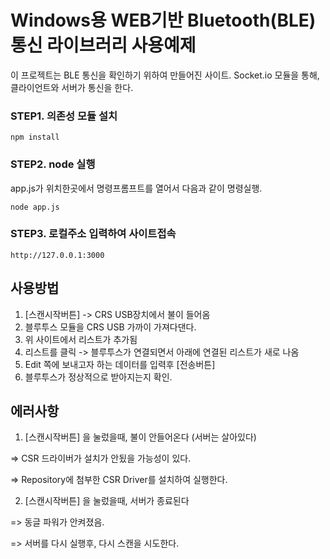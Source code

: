 # Windows용 WEB기반 Bluetooth(BLE) 통신 라이브러리 사용예제

이 프로젝트는 BLE 통신을 확인하기 위하여 만들어진 사이트.
Socket.io 모듈을 통해, 클라이언트와 서버가 통신을 한다.

### STEP1. 의존성 모듈 설치
```
npm install
```

### STEP2. node 실행
app.js가 위치한곳에서 명령프롬프트를 열어서 다음과 같이 명령실행.
```
node app.js
```

### STEP3. 로컬주소 입력하여 사이트접속
```
http://127.0.0.1:3000
```




## 사용방법
1. [스캔시작버튼] -> CRS USB장치에서 불이 들어옴
2. 블루투스 모듈을 CRS USB 가까이 가져다댄다.
3. 위 사이트에서 리스트가 추가됨
4. 리스트를 클릭 -> 블루투스가 연결되면서 아래에 연결된 리스트가 새로 나옴
5. Edit 쪽에 보내고자 하는 데이터를 입력후 [전송버튼]
6. 블루투스가 정상적으로 받아지는지 확인.



## 에러사항
1. [스캔시작버튼] 을 눌렀을때, 불이 안들어온다 (서버는 살아있다)

  => CSR 드라이버가 설치가 안됬을 가능성이 있다.

  => Repository에 첨부한 CSR Driver를 설치하여 실행한다.

2. [스캔시작버튼] 을 눌렀을때, 서버가 종료된다

  => 동글 파워가 안켜졌음.
  
  => 서버를 다시 실행후, 다시 스캔을 시도한다.
